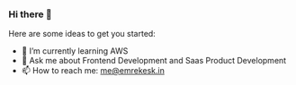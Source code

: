### Hi there 👋

Here are some ideas to get you started:

- 🌱 I’m currently learning AWS
- 💬 Ask me about Frontend Development and Saas Product Development
- 📫 How to reach me: me@emrekesk.in
